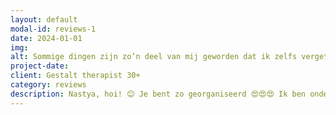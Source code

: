 ```yaml
---
layout: default
modal-id: reviews-1
date: 2024-01-01
img: 
alt: Sommige dingen zijn zo’n deel van mij geworden dat ik zelfs vergeten ben dat ik ze binnen onze sessies heb geleerd.
project-date: 
client: Gestalt therapist 30+
category: reviews
description: Nastya, hoi! 😊 Je bent zo georganiseerd 😍😍😍 Ik ben onder de indruk!!)) Je bent echt geweldig 🥰 Ik bewonder hoe alles zo goed berekend is bij jou!))Ik heb veel nagedacht over ons werk en ben zo dankbaar voor je. Ik zie veel vooruitgang – we hebben zoveel onderwerpen behandeld. Heel erg bedankt! En ik ben er zeker van dat mijn recente behoefte om relaties te verduidelijken een teken is van veiligheid, vertrouwen en een heel therapeutisch proces. Ik wilde je enorm bedanken voor je geduld 🤣🤣🤣🤣, voor de oefeningen en voor je warmte! Ik haal zoveel uit ons werk! Sommige dingen zijn zo’n deel van mij geworden dat ik zelfs vergeten ben dat ik ze binnen onze sessies heb geleerd. Vorige week ging ik een tand laten trekken, en terwijl ik wachtte, ademde ik zoals je me geleerd hebt. 😊 Heel erg bedankt – het heeft echt geholpen!
---
```

